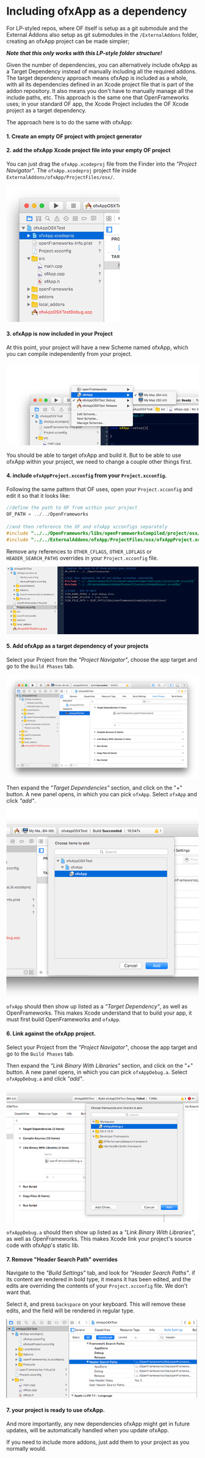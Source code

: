 # Including ofxApp as a dependency

For LP-styled repos, where OF itself is setup as a git submodule and the External Addons also setup as git submodules in the `/ExternalAddons` folder, creating an ofxApp project can be made simpler;

***Note that this only works with this LP-style folder structure!***

Given the number of dependencies, you can alternatively include ofxApp as a Target Dependency instead of manually including all the required addons. The target dependency approach means ofxApp is included as a whole, with all its dependencies defined in an Xcode project file that is part of the addon repository. It also means you don't have to manually manage all the include paths, etc. This approach is the same one that OpenFrameworks uses; in your standard OF app, the Xcode Project includes the OF Xcode project as a target dependency.

The approach here is to do the same with ofxApp:

#### 1. Create an empty OF project with project generator

#### 2. add the ofxApp Xcode project file into your empty OF project

You can just drag the `ofxApp.xcodeproj` file from the Finder into the *"Project Navigator"*. The `ofxApp.xcodeproj` project file inside `ExternalAddons/ofxApp/ProjectFiles/osx/`.

![](ReadMeImages/drag_ofxApp.PNG)

#### 3. ofxApp is now included in your Project

At this point, your project will have a new Scheme named ofxApp, which you can compile independently from your project.

![](ReadMeImages/ofxAppTarget.PNG)

You should be able to target ofxApp and build it. But to be able to use ofxApp within your project, we need to change a couple other things first.

#### 4. include `ofxAppProject.xcconfig` from your `Project.xcconfig`.

Following the same pattern that OF uses, open your `Project.xcconfig` and edit it so that it looks like:

```c++
//define the path to OF from within your project
OF_PATH = ../../OpenFrameworks

//and then reference the OF and ofxApp xcconfigs separately
#include "../../OpenFrameworks/libs/openFrameworksCompiled/project/osx/CoreOF.xcconfig"
#include "../../ExternalAddons/ofxApp/ProjectFiles/osx/ofxAppProject.xcconfig"

```

Remove any references to `OTHER_CFLAGS`, `OTHER_LDFLAGS` or `HEADER_SEARCH_PATHS` overrides in your `Project.xcconfig` file.

![](ReadMeImages/xcconfig.PNG)

#### 5. Add ofxApp as a target dependency of your projects

Select your Project from the *"Project Navigator"*, choose the app target and go to the `Build Phases` tab.

![](ReadMeImages/BuildPhases.PNG)

Then expand the *"Target Dependencies"* section, and click on the "+" button. A new panel opens, in which you can pick `ofxApp`. Select `ofxApp` and click *"add"*.

![](ReadMeImages/addPhase.PNG)

`ofxApp` should then show up listed as a *"Target Dependency"*, as well as OpenFrameworks. This makes Xcode understand that to build your app, it must first build OpenFrameworks and `ofxApp`.

#### 6. Link against the ofxApp project.

Select your Project from the *"Project Navigator"*, choose the app target and go to the `Build Phases` tab.

Then expand the *"Link Binary With Libraries"* section, and click on the "+" button. A new panel opens, in which you can pick `ofxAppDebug.a`. Select `ofxAppDebug.a` and click *"add"*.

![](ReadMeImages/linkWith.PNG)

`ofxAppDebug.a` should then show up listed as a *"Link Binary With Libraries"*, as well as OpenFrameworks. This makes Xcode link your project's source code with ofxApp's static lib.

#### 7. Remove "Header Search Path" overrides

Navigate to the *"Build Settings"* tab, and look for *"Header Search Paths"*. if its content are rendered in bold type, it means it has been edited, and the edits are overriding the contents of your `Project.xcconfig` file. We don't want that.

Select it, and press `backspace` on your keyboard. This will remove these edits, and the field will be rendered in regular type.


![](ReadMeImages/rmEdits.PNG)


#### 7. your project is ready to use ofxApp.

And more importantly, any new dependencies ofxApp might get in future updates, will be automatically handled when you update ofxApp.

If you need to include more addons, just add them to your project as you normally would.
